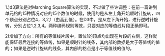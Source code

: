 1.\)d3算法是对Marching Square算法的实现，不过做了些许调整：在前一篇讲到单元格的15种情况对应的15个数值的时候，使用的是从左上角开始顺时针旋转，四个顶点分别占位4，3,2,1（由高到低）。在D3中，是从左下角开始，进行逆时针旋转，分别占位1,2,3,4。两种编码规则等效，只要对应的等值线片段正确即可。

2\)增加了方向：所有的等值线片段中，置位1的顶点均出现在片段的右侧，这样就能保证最后连接的等值线，如果是顺时针的线条，其内部的数据是大于等值线的值的；如果是逆时针旋转的线条，其内部的格点是小于等值线的值的。

